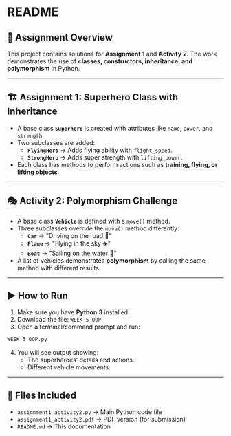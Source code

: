 # README

## 📌 Assignment Overview
This project contains solutions for **Assignment 1** and **Activity 2**.
The work demonstrates the use of **classes, constructors, inheritance, and polymorphism** in Python.

---

## 🏗️ Assignment 1: Superhero Class with Inheritance
- A base class **`Superhero`** is created with attributes like `name`, `power`, and `strength`.
- Two subclasses are added:
  - **`FlyingHero`** → Adds flying ability with `flight_speed`.
  - **`StrongHero`** → Adds super strength with `lifting_power`.
- Each class has methods to perform actions such as **training, flying, or lifting objects**.

---

## 🎭 Activity 2: Polymorphism Challenge
- A base class **`Vehicle`** is defined with a `move()` method.
- Three subclasses override the `move()` method differently:
  - **`Car`** → "Driving on the road 🚗"
  - **`Plane`** → "Flying in the sky ✈️"
  - **`Boat`** → "Sailing on the water 🚤"
- A list of vehicles demonstrates **polymorphism** by calling the same method with different results.

---

## ▶️ How to Run
1. Make sure you have **Python 3** installed.
2. Download the file: `WEEK 5 OOP`
3. Open a terminal/command prompt and run:

```bash
WEEK 5 OOP.py
```

4. You will see output showing:
   - The superheroes’ details and actions.
   - Different vehicle movements.

---

## 📂 Files Included
- `assignment1_activity2.py` → Main Python code file
- `assignment1_activity2.pdf` → PDF version (for submission)
- `README.md` → This documentation
